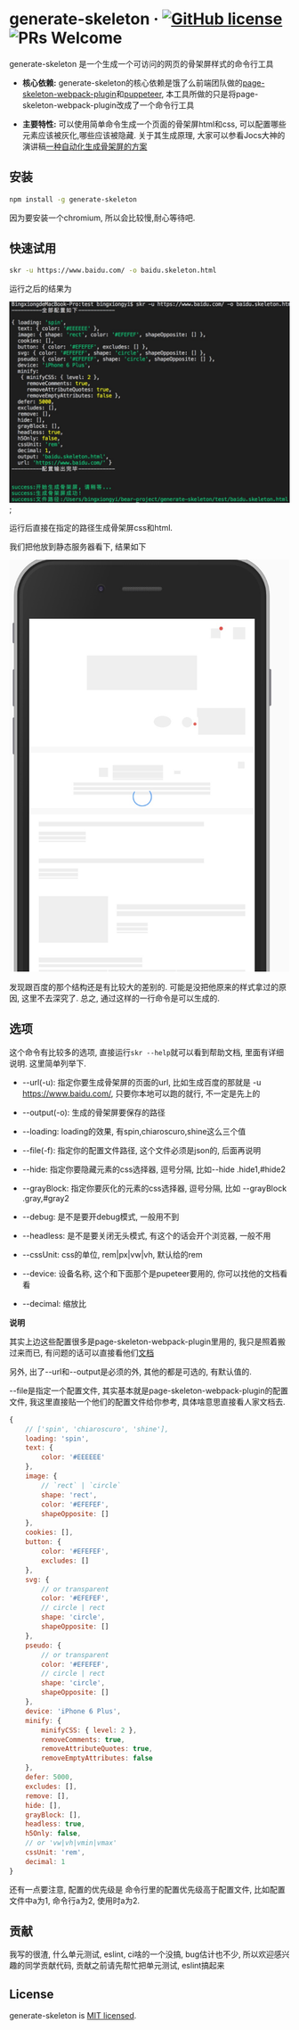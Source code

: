 # generate-skeleton &middot; [![GitHub license](https://img.shields.io/badge/license-MIT-blue.svg)](https://github.com/yibingxiong/generate-skeleton/blob/master/LICENSE) ![PRs Welcome](https://img.shields.io/badge/PRs-welcome-brightgreen.svg)

generate-skeleton 是一个生成一个可访问的网页的骨架屏样式的命令行工具

- **核心依赖:** generate-skeleton的核心依赖是饿了么前端团队做的[page-skeleton-webpack-plugin](https://github.com/ElemeFE/page-skeleton-webpack-plugin)和[puppeteer](https://github.com/GoogleChrome/puppeteer), 本工具所做的只是将page-skeleton-webpack-plugin改成了一个命令行工具

- **主要特性:** 可以使用简单命令生成一个页面的骨架屏html和css, 可以配置哪些元素应该被灰化,哪些应该被隐藏. 关于其生成原理, 大家可以参看Jocs大神的演讲稿[一种自动化生成骨架屏的方案](https://github.com/Jocs/jocs.github.io/issues/22)

## 安装

```bash
npm install -g generate-skeleton 
```
因为要安装一个chromium, 所以会比较慢,耐心等待吧.

## 快速试用

```bash
skr -u https://www.baidu.com/ -o baidu.skeleton.html
```

运行之后的结果为

![运行效果](./docs/img/运行效果.jpg);

运行后直接在指定的路径生成骨架屏css和html.

我们把他放到静态服务器看下, 结果如下

![显示效果](./docs/img/显示效果.jpg)

发现跟百度的那个结构还是有比较大的差别的. 可能是没把他原来的样式拿过的原因, 这里不去深究了. 总之, 通过这样的一行命令是可以生成的.

## 选项

这个命令有比较多的选项, 直接运行`skr --help`就可以看到帮助文档, 里面有详细说明. 这里简单列举下.

- --url(-u): 指定你要生成骨架屏的页面的url, 比如生成百度的那就是 -u https://www.baidu.com/, 只要你本地可以跑的就行, 不一定是先上的

- --output(-o): 生成的骨架屏要保存的路径

- --loading: loading的效果, 有spin,chiaroscuro,shine这么三个值

- --file(-f): 指定你的配置文件路径, 这个文件必须是json的, 后面再说明

- --hide: 指定你要隐藏元素的css选择器, 逗号分隔, 比如--hide .hide1,#hide2

- --grayBlock: 指定你要灰化的元素的css选择器, 逗号分隔, 比如 --grayBlock .gray,#gray2

- --debug: 是不是要开debug模式, 一般用不到

- --headless: 是不是要关闭无头模式, 有这个的话会开个浏览器, 一般不用

- --cssUnit: css的单位, rem|px|vw|vh, 默认给的rem

- --device: 设备名称, 这个和下面那个是pupeteer要用的, 你可以找他的文档看看

- --decimal: 缩放比

**说明**

其实上边这些配置很多是page-skeleton-webpack-plugin里用的, 我只是照着搬过来而已, 有问题的话可以直接看他们[文档](https://github.com/ElemeFE/page-skeleton-webpack-plugin/blob/master/README.md)

另外, 出了--url和--output是必须的外, 其他的都是可选的, 有默认值的.

--file是指定一个配置文件, 其实基本就是page-skeleton-webpack-plugin的配置文件, 我这里直接贴一个他们的配置文件给你参考, 具体啥意思直接看人家文档去.

```javascript
{
    // ['spin', 'chiaroscuro', 'shine'],
    loading: 'spin',
    text: {
        color: '#EEEEEE'
    },
    image: {
        // `rect` | `circle`
        shape: 'rect',
        color: '#EFEFEF',
        shapeOpposite: []
    },
    cookies: [],
    button: {
        color: '#EFEFEF',
        excludes: []
    },
    svg: {
        // or transparent
        color: '#EFEFEF',
        // circle | rect
        shape: 'circle',
        shapeOpposite: []
    },
    pseudo: {
        // or transparent
        color: '#EFEFEF',
        // circle | rect
        shape: 'circle',
        shapeOpposite: []
    },
    device: 'iPhone 6 Plus',
    minify: {
        minifyCSS: { level: 2 },
        removeComments: true,
        removeAttributeQuotes: true,
        removeEmptyAttributes: false
    },
    defer: 5000,
    excludes: [],
    remove: [],
    hide: [],
    grayBlock: [],
    headless: true,
    h5Only: false,
    // or 'vw|vh|vmin|vmax'
    cssUnit: 'rem',
    decimal: 1
}
```

还有一点要注意, 配置的优先级是 命令行里的配置优先级高于配置文件, 比如配置文件中a为1, 命令行a为2, 使用时a为2.

## 贡献

我写的很渣, 什么单元测试, eslint, ci啥的一个没搞, bug估计也不少, 所以欢迎感兴趣的同学贡献代码, 贡献之前请先帮忙把单元测试, eslint搞起来

## License

generate-skeleton is [MIT licensed](./LICENSE).